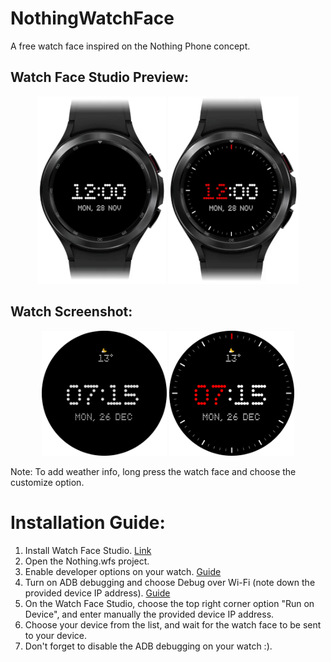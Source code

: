 # NothingWatchFace
A free watch face inspired on the Nothing Phone concept.

## Watch Face Studio Preview:

<p align="center"> <img src="https://github.com/JoaoFilipeResende/NothingWatchFace/blob/main/images/AOD.gif" height="300"> <img src="https://github.com/JoaoFilipeResende/NothingWatchFace/blob/main/images/Normal.gif" height="300"></p>

## Watch Screenshot:

<p align="center"> <img src="https://github.com/JoaoFilipeResende/NothingWatchFace/blob/main/images/AOD%20Watch%20Screenshot.png" height="200"> <img src="https://github.com/JoaoFilipeResende/NothingWatchFace/blob/main/images/Normal%20Watch%20Screenshot.png" height="200"></p>

Note: To add weather info, long press the watch face and choose the customize option.

# Installation Guide:
 
1. Install Watch Face Studio. [Link](https://developer.samsung.com/watch-face-studio/download.html)
2. Open the Nothing.wfs project.
3. Enable developer options on your watch. [Guide](https://developer.android.com/training/wearables/get-started/debugging#enable-dev-options)
4. Turn on ADB debugging and choose Debug over Wi-Fi (note down the provided device IP address). [Guide](https://developer.android.com/training/wearables/get-started/debugging#wifi-enable)
5. On the Watch Face Studio, choose the top right corner option "Run on Device", and enter manually the provided device IP address.
6. Choose your device from the list, and wait for the watch face to be sent to your device.
7. Don't forget to disable the ADB debugging on your watch :).
